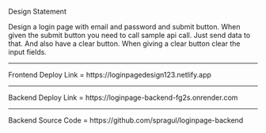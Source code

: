 Design Statement
<p>Design a login page with email and password and submit button. When given the submit button you need to call sample api call. Just send data to that. And also have a clear button. When giving a clear button clear the input fields.</p>
<hr/>
Frontend Deploy Link  = https://loginpagedesign123.netlify.app
<hr/>
Backend Deploy Link  = https://loginpage-backend-fg2s.onrender.com
<hr/>
Backend Source Code  = https://github.com/spragul/loginpage-backend
